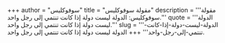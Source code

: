 +++
author = "سوفوكليس"
title = "مقولة سوفوكليس"
description = '''مقولة سوفوكليس: الدولة ليست دولة إذا كانت تنتمي إلى رجل واحد.'''
quote = '''الدولة ليست دولة إذا كانت تنتمي إلى رجل واحد.'''
slug = '''الدولة-ليست-دولة-إذا-كانت-تنتمي-إلى-رجل-واحد'''
+++
الدولة ليست دولة إذا كانت تنتمي إلى رجل واحد.
